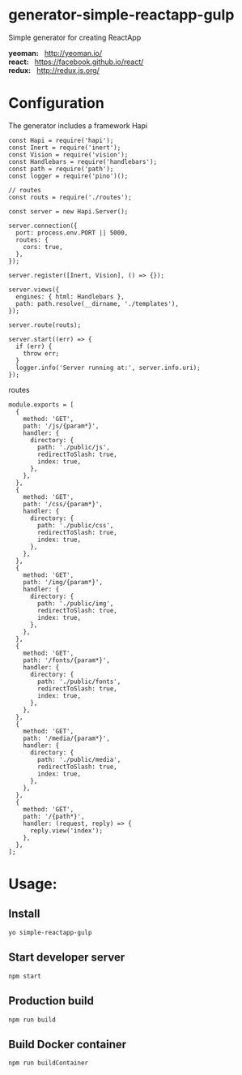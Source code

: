 # generator-simple-reactapp-gulp
Simple generator for creating ReactApp

__yeoman:__ &nbsp; http://yeoman.io/ <br>
__react:__ &nbsp; https://facebook.github.io/react/ <br>
__redux:__ &nbsp; http://redux.js.org/

# Configuration
The generator includes a framework Hapi

```
const Hapi = require('hapi');
const Inert = require('inert');
const Vision = require('vision');
const Handlebars = require('handlebars');
const path = require('path');
const logger = require('pino')();

// routes
const routs = require('./routes');

const server = new Hapi.Server();

server.connection({
  port: process.env.PORT || 5000,
  routes: {
    cors: true,
  },
});

server.register([Inert, Vision], () => {});

server.views({
  engines: { html: Handlebars },
  path: path.resolve(__dirname, './templates'),
});

server.route(routs);

server.start((err) => {
  if (err) {
    throw err;
  }
  logger.info('Server running at:', server.info.uri);
});

```
routes

```
module.exports = [
  {
    method: 'GET',
    path: '/js/{param*}',
    handler: {
      directory: {
        path: './public/js',
        redirectToSlash: true,
        index: true,
      },
    },
  },
  {
    method: 'GET',
    path: '/css/{param*}',
    handler: {
      directory: {
        path: './public/css',
        redirectToSlash: true,
        index: true,
      },
    },
  },
  {
    method: 'GET',
    path: '/img/{param*}',
    handler: {
      directory: {
        path: './public/img',
        redirectToSlash: true,
        index: true,
      },
    },
  },
  {
    method: 'GET',
    path: '/fonts/{param*}',
    handler: {
      directory: {
        path: './public/fonts',
        redirectToSlash: true,
        index: true,
      },
    },
  },
  {
    method: 'GET',
    path: '/media/{param*}',
    handler: {
      directory: {
        path: './public/media',
        redirectToSlash: true,
        index: true,
      },
    },
  },
  {
    method: 'GET',
    path: '/{path*}',
    handler: (request, reply) => {
      reply.view('index');
    },
  },
];
```

# Usage:

## Install

```
yo simple-reactapp-gulp
```

## Start developer server
```
npm start
```

## Production build
```
npm run build
```

## Build Docker container
```
npm run buildContainer
```
